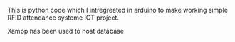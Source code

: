 This is python code which I intregreated in arduino to make working simple RFID attendance systeme IOT project. 

Xampp has been used to host database
